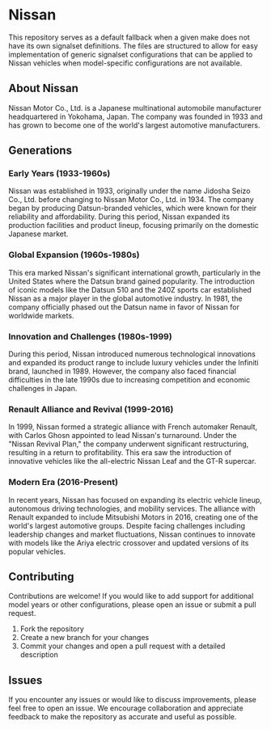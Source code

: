 # Nissan

This repository serves as a default fallback when a given make does not have its own signalset definitions. The files are structured to allow for easy implementation of generic signalset configurations that can be applied to Nissan vehicles when model-specific configurations are not available.

## About Nissan

Nissan Motor Co., Ltd. is a Japanese multinational automobile manufacturer headquartered in Yokohama, Japan. The company was founded in 1933 and has grown to become one of the world's largest automotive manufacturers.

## Generations

### Early Years (1933-1960s)

Nissan was established in 1933, originally under the name Jidosha Seizo Co., Ltd. before changing to Nissan Motor Co., Ltd. in 1934. The company began by producing Datsun-branded vehicles, which were known for their reliability and affordability. During this period, Nissan expanded its production facilities and product lineup, focusing primarily on the domestic Japanese market.

### Global Expansion (1960s-1980s)

This era marked Nissan's significant international growth, particularly in the United States where the Datsun brand gained popularity. The introduction of iconic models like the Datsun 510 and the 240Z sports car established Nissan as a major player in the global automotive industry. In 1981, the company officially phased out the Datsun name in favor of Nissan for worldwide markets.

### Innovation and Challenges (1980s-1999)

During this period, Nissan introduced numerous technological innovations and expanded its product range to include luxury vehicles under the Infiniti brand, launched in 1989. However, the company also faced financial difficulties in the late 1990s due to increasing competition and economic challenges in Japan.

### Renault Alliance and Revival (1999-2016)

In 1999, Nissan formed a strategic alliance with French automaker Renault, with Carlos Ghosn appointed to lead Nissan's turnaround. Under the "Nissan Revival Plan," the company underwent significant restructuring, resulting in a return to profitability. This era saw the introduction of innovative vehicles like the all-electric Nissan Leaf and the GT-R supercar.

### Modern Era (2016-Present)

In recent years, Nissan has focused on expanding its electric vehicle lineup, autonomous driving technologies, and mobility services. The alliance with Renault expanded to include Mitsubishi Motors in 2016, creating one of the world's largest automotive groups. Despite facing challenges including leadership changes and market fluctuations, Nissan continues to innovate with models like the Ariya electric crossover and updated versions of its popular vehicles.

## Contributing

Contributions are welcome! If you would like to add support for additional model years or other configurations, please open an issue or submit a pull request.

1. Fork the repository
2. Create a new branch for your changes
3. Commit your changes and open a pull request with a detailed description

## Issues

If you encounter any issues or would like to discuss improvements, please feel free to open an issue. We encourage collaboration and appreciate feedback to make the repository as accurate and useful as possible.


